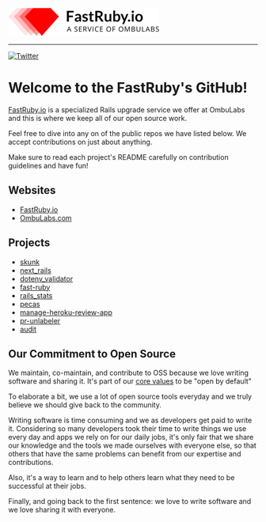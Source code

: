 <picture>
  <source media="(prefers-color-scheme: dark)" srcset="https://github.com/fastruby/.github/blob/60c218db0b03e10318931d080c157c4b829c792c/fr_logo_dark.png">
  <source media="(prefers-color-scheme: light)" srcset="https://github.com/fastruby/.github/blob/60c218db0b03e10318931d080c157c4b829c792c/fr_logo_light.png">
  <img alt="Shows dark version of FastRuby log in dark mode and light version in light mode" src="https://github.com/fastruby/.github/blob/60c218db0b03e10318931d080c157c4b829c792c/fr_logo_light.png">
</picture>

---

[![Twitter](https://img.shields.io/badge/twitter-%231DA1F2.svg?&style=for-the-badge&logo=twitter&logoColor=white)](https://twitter.com/fastrubyio)

# Welcome to the FastRuby's GitHub!

[FastRuby.io](http://fastruby.io) is a specialized Rails upgrade service we offer at OmbuLabs and this is where we keep
all of our open source work.

Feel free to dive into any on of the public repos we have listed below. We accept contributions on just about anything.

Make sure to read each project's README carefully on contribution guidelines and have fun!

## Websites
* [FastRuby.io](https://www.fastruby.io)
* [OmbuLabs.com](https://www.ombulabs.com)

## Projects
* [skunk](https://github.com/fastruby/skunk)
* [next_rails](https://github.com/fastruby/next_rails)
* [dotenv_validator](https://github.com/fastruby/dotenv_validator)
* [fast-ruby](https://github.com/fastruby/fast-ruby)
* [rails_stats](https://github.com/fastruby/rails_stats)
* [pecas](https://github.com/fastruby/pecas)
* [manage-heroku-review-app](https://github.com/fastruby/manage-heroku-review-app)
* [pr-unlabeler](https://github.com/fastruby/pr-unlabeler)
* [audit](https://github.com/fastruby/audit)

## Our Commitment to Open Source

We maintain, co-maintain, and contribute to OSS because we love writing software and sharing it. It's part of our [core
values](https://www.ombulabs.com/blog/values/our-values.html) to be "open by default"

To elaborate a bit, we use a lot of open source tools everyday and we truly believe we should give back to the community.

Writing software is time consuming and we as developers get paid to write it. Considering so many developers took their
time to write things we use every day and apps we rely on for our daily jobs, it's only fair that we share our knowledge
and the tools we made ourselves with everyone else, so that others that have the same problems can benefit from our expertise
and contributions.

Also, it's a way to learn and to help others learn what they need to be successful at their jobs.

Finally, and going back to the first sentence: we love to write software and we love sharing it with everyone.
